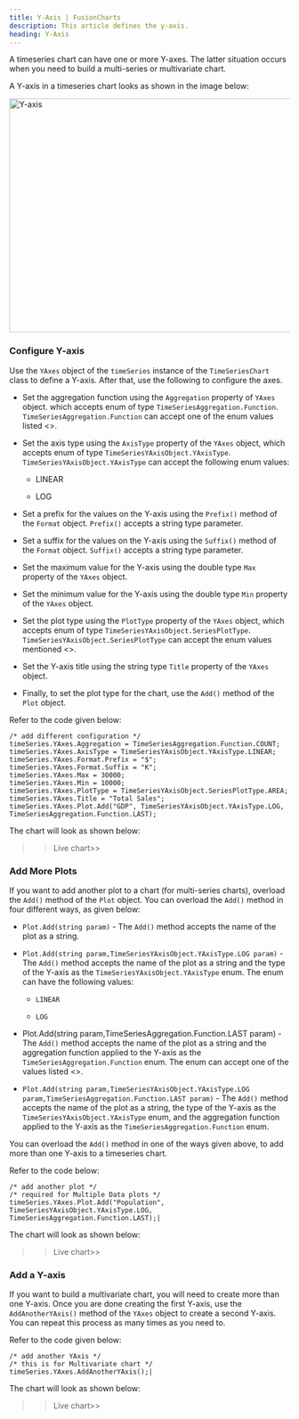 ```yaml
---
title: Y-Axis | FusionCharts
description: This article defines the y-axis.
heading: Y-Axis
---
```


A timeseries chart can have one or more Y-axes. The latter situation occurs when you need to build a multi-series or multivariate chart.

A Y-axis in a timeseries chart looks as shown in the image below:

<img src="{% site.BASE_URL %}/images/fusiontime-component-y-axis.png" alt="Y-axis" width="700" height="420">

### Configure Y-axis

Use the `YAxes` object of the `timeSeries` instance of the `TimeSeriesChart` class to define a Y-axis. After that, use the following to configure the axes.

- Set the aggregation function using the `Aggregation` property of `YAxes` object. which accepts enum of type `TimeSeriesAggregation.Function`. `TimeSeriesAggregation.Function` can accept one of the enum values listed <<here>>.

- Set the axis type using the `AxisType` property of the `YAxes` object, which accepts enum of type `TimeSeriesYAxisObject.YAxisType`. `TimeSeriesYAxisObject.YAxisType` can accept the following enum values:

  - LINEAR

  - LOG

- Set a prefix for the values on the Y-axis using the `Prefix()` method of the `Format` object. `Prefix()` accepts a string type parameter.

- Set a suffix for the values on the Y-axis using the `Suffix()` method of the `Format` object. `Suffix()` accepts a string type parameter.

- Set the maximum value for the Y-axis using the double type `Max` property of the `YAxes` object.

- Set the minimum value for the Y-axis using the double type `Min` property of the `YAxes` object.

- Set the plot type using the `PlotType` property of the `YAxes` object, which accepts enum of type `TimeSeriesYAxisObject.SeriesPlotType`. `TimeSeriesYAxisObject.SeriesPlotType` can accept the enum values mentioned <<here>>.

- Set the Y-axis title using the string type `Title` property of the `YAxes` object.

- Finally, to set the plot type for the chart, use the `Add()` method of the `Plot` object.

Refer to the code given below:

```aspnet
/* add different configuration */
timeSeries.YAxes.Aggregation = TimeSeriesAggregation.Function.COUNT;
timeSeries.YAxes.AxisType = TimeSeriesYAxisObject.YAxisType.LINEAR;
timeSeries.YAxes.Format.Prefix = "$";
timeSeries.YAxes.Format.Suffix = "K";
timeSeries.YAxes.Max = 30000;
timeSeries.YAxes.Min = 10000;
timeSeries.YAxes.PlotType = TimeSeriesYAxisObject.SeriesPlotType.AREA;
timeSeries.YAxes.Title = "Total Sales";
timeSeries.YAxes.Plot.Add("GDP", TimeSeriesYAxisObject.YAxisType.LOG, TimeSeriesAggregation.Function.LAST);
```

The chart will look as shown below:

> > Live chart>>

### Add More Plots

If you want to add another plot to a chart (for multi-series charts), overload the `Add()` method of the `Plot` object. You can overload the `Add()` method in four different ways, as given below:

- `Plot.Add(string param)` - The `Add()` method accepts the name of the plot as a string.

- `Plot.Add(string param,TimeSeriesYAxisObject.YAxisType.LOG param)` - The `Add()` method accepts the name of the plot as a string and the type of the Y-axis as the `TimeSeriesYAxisObject.YAxisType` enum. The enum can have the following values:

  - `LINEAR`

  - `LOG`

- Plot.Add(string param,TimeSeriesAggregation.Function.LAST param) - The `Add()` method accepts the name of the plot as a string and the aggregation function applied to the Y-axis as the `TimeSeriesAggregation.Function` enum. The enum can accept one of the values listed <<here>>.

- `Plot.Add(string param,TimeSeriesYAxisObject.YAxisType.LOG param,TimeSeriesAggregation.Function.LAST param)` - The `Add()` method accepts the name of the plot as a string, the type of the Y-axis as the `TimeSeriesYAxisObject.YAxisType` enum, and the aggregation function applied to the Y-axis as the `TimeSeriesAggregation.Function` enum.

You can overload the `Add()` method in one of the ways given above, to add more than one Y-axis to a timeseries chart.

Refer to the code below:

```aspnet
/* add another plot */
/* required for Multiple Data plots */
timeSeries.YAxes.Plot.Add("Population", TimeSeriesYAxisObject.YAxisType.LOG, TimeSeriesAggregation.Function.LAST);|
```

The chart will look as shown below:

> > Live chart>>

### Add a Y-axis

If you want to build a multivariate chart, you will need to create more than one Y-axis. Once you are done creating the first Y-axis, use the `AddAnotherYAxis()` method of the `YAxes` object to create a second Y-axis. You can repeat this process as many times as you need to.

Refer to the code given below:

```aspnet
/* add another YAxis */
/* this is for Multivariate chart */
timeSeries.YAxes.AddAnotherYAxis();|
```

The chart will look as shown below:

> > Live chart>>
